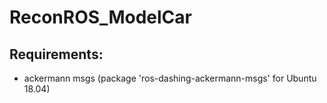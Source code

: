 # ReconROS_ModelCar


## Requirements:
- ackermann msgs (package 'ros-dashing-ackermann-msgs' for Ubuntu 18.04)